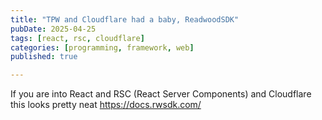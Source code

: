 ```yaml
---
title: "TPW and Cloudflare had a baby, ReadwoodSDK"
pubDate: 2025-04-25
tags: [react, rsc, cloudflare]
categories: [programming, framework, web]
published: true

---
```


If you are into React and RSC (React Server Components) and Cloudflare this looks pretty neat https://docs.rwsdk.com/
